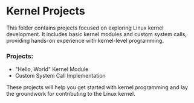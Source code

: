 # Kernel Projects

This folder contains projects focused on exploring Linux kernel development. It includes basic kernel modules and custom system calls, providing hands-on experience with kernel-level programming.

### Projects:
- "Hello, World" Kernel Module
- Custom System Call Implementation

These projects will help you get started with kernel programming and lay the groundwork for contributing to the Linux kernel.

